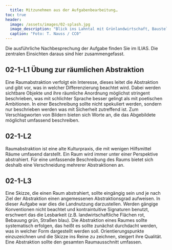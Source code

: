 ```yaml
---
  title: Mitzunehmen aus der Aufgabenbearbeitung…
toc: true
header:
  image: /assets/images/02-splash.jpg
  image_description: "Blick ins Lahntal mit Grünlandwirtschaft, Baustelle für Stromtrassen und Regenbogen."
  caption: "Foto: T. Nauss / CC0"
---
```


Die ausführliche Nachbesprechung der Aufgabe finden Sie im ILIAS. Die zentralen Einsichten daraus sind hier zusammengefasst.

## 02-1-L1 Übung zur räumlichen Abstraktion

Eine Raumabstraktion verfolgt ein Interesse, dieses leitet die Abstraktion und gibt vor, was in welcher Differenzierung beachtet wird. Dabei werden sichtbare Objekte und ihre räumliche Anordnung möglichst stringent beschrieben, was mit schlichter Sprache besser gelingt als mit poetischen Ambitionen. In einer Beschreibung sollte nicht spekuliert werden, sondern nur beschrieben werden was mit Sicherheit zutreffend ist. Zum Verschlagworten von Bildern bieten sich Worte an, die das Abgebildete möglichst umfassend beschreiben.


## 02-1-L2

Raumabstraktion ist eine alte Kulturpraxis, die mit wenigen Hilfsmittel Räume umfasend darstellt. Ein Raum wird immer unter einer Perspektive abstrahiert. Für eine umfassende Beschreibung des Raums bietet sich deshalb eine Verschneidung mehrerer Abstraktionen an.


## 02-1-L3

Eine Skizze, die einen Raum abstrahiert, sollte eingängig sein und je nach Ziel der Abstraktion einen angemessenen Abstraktionsgrad aufweisen. In dieser Aufgabe war dies die Landnutzung darzustellen. Werden gängige Konventionen nicht beachtet und kontraintuitive Signaturen benutzt, erschwert das die Lesbarkeit (z.B. landwirtschaftliche Flächen rot, Bebauung grün, Straßen blau). Die Abstraktion eines Raumes sollte systematisch erfolgen, das heißt es sollte zunächst durchdacht werden, was in welcher Form dargestellt werden soll. Orientierungspunkte einzuzeichnen und die Skizze ins Reine zu zeichnen, steigert ihre Qualität. Eine Abstraktion sollte den gesamten Raumausschnitt umfassen.
